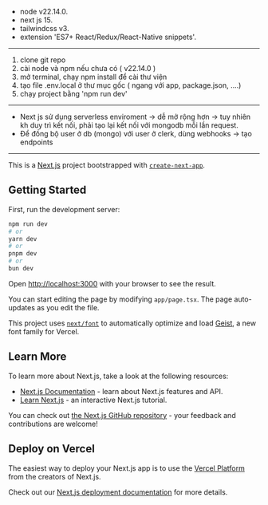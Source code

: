 
- node v22.14.0.
- next js 15.
- tailwindcss v3.
- extension 'ES7+ React/Redux/React-Native snippets'.

____________________________________________________________________________________________________________________________________

1. clone git repo
2. cài node và npm nếu chưa có ( v22.14.0 )
3. mở terminal, chạy npm install để cài thư viện 
4. tạo file .env.local ở thư mục gốc ( ngang với app, package.json, ....)
5. chạy project bằng 'npm run dev'

____________________________________________________________________________________________________________________________________

- Next js sử dụng serverless enviroment -> dễ mở rộng hơn -> tuy nhiên kh duy trì kết nối, phải tạo lại kết nối với mongodb mỗi lần request.
- Để đồng bộ user ở db (mongo) với user ở clerk, dùng webhooks -> tạo endpoints 


____________________________________________________________________________________________________________________________________

This is a [Next.js](https://nextjs.org) project bootstrapped with [`create-next-app`](https://nextjs.org/docs/app/api-reference/cli/create-next-app).

## Getting Started

First, run the development server:

```bash
npm run dev
# or
yarn dev
# or
pnpm dev
# or
bun dev
```

Open [http://localhost:3000](http://localhost:3000) with your browser to see the result.

You can start editing the page by modifying `app/page.tsx`. The page auto-updates as you edit the file.

This project uses [`next/font`](https://nextjs.org/docs/app/building-your-application/optimizing/fonts) to automatically optimize and load [Geist](https://vercel.com/font), a new font family for Vercel.

## Learn More

To learn more about Next.js, take a look at the following resources:

- [Next.js Documentation](https://nextjs.org/docs) - learn about Next.js features and API.
- [Learn Next.js](https://nextjs.org/learn) - an interactive Next.js tutorial.

You can check out [the Next.js GitHub repository](https://github.com/vercel/next.js) - your feedback and contributions are welcome!

## Deploy on Vercel

The easiest way to deploy your Next.js app is to use the [Vercel Platform](https://vercel.com/new?utm_medium=default-template&filter=next.js&utm_source=create-next-app&utm_campaign=create-next-app-readme) from the creators of Next.js.

Check out our [Next.js deployment documentation](https://nextjs.org/docs/app/building-your-application/deploying) for more details.
